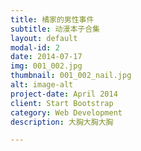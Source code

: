 ```yaml
---
title: 橘家的男性事件
subtitle: 动漫本子合集
layout: default
modal-id: 2
date: 2014-07-17
img: 001_002.jpg
thumbnail: 001_002_nail.jpg
alt: image-alt
project-date: April 2014
client: Start Bootstrap
category: Web Development
description: 大胸大胸大胸

---
```

